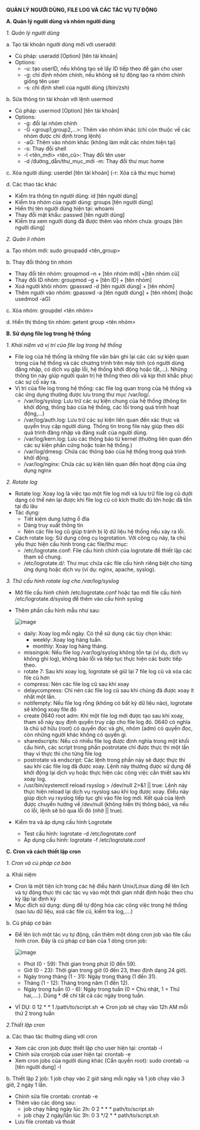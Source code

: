 **QUẢN LÝ NGƯỜI DÙNG, FILE LOG VÀ CÁC TÁC VỤ TỰ ĐỘNG**

**A. Quản lý người dùng và nhóm người dùng**

*1. Quản lý người dùng*

a. Tạo tài khoản người dùng mới với useradd:
- Cú pháp: useradd [Option] [tên tài khoản]
- Options: 
  - -u: tạo userID, nếu không tạo sẽ lấy ID tiếp theo để gán cho user
  - -g: chỉ định nhóm chính, nếu không sẽ tự động tạo ra nhóm chính giống tên user
  - -s: chỉ định shell của người dùng (/bin/zsh)

b. Sửa thông tin tài khoản với lệnh usermod
- Cú pháp: usermod [Option] [tên tài khoản]
- Options: 
  - -g: đổi lại nhóm chính
  - -G <group1,group2,...>: Thêm vào nhóm khác (chỉ còn thuộc về các nhóm được chỉ định trong lệnh)
  - -aG: Thêm vào nhóm khác (không làm mất các nhóm hiện tại)
  - -s: Thay đổi shell
  - -l <tên_mới> <tên_cũ>: Thay đổi tên user
  - -d /đường_dẫn/thư_mục_mới -m: Thay đổi thư mục home

c. Xóa người dùng: userdel [tên tài khoản] (-r: Xóa cả thư mục home)

d. Các thao tác khác
- Kiểm tra thông tin người dùng: id [tên người dùng]
- Kiểm tra nhóm của người dùng: groups [tên người dùng]
- Hiển thị tên người dùng hiện tại: whoami
- Thay đổi mật khẩu: passwd [tên người dùng]
- Kiểm tra xem người dùng đã được thêm vào nhóm chưa: groups [tên người dùng]

*2. Quản lí nhóm*

a. Tạo nhóm mới: sudo groupadd <tên_group>

b. Thay đổi thông tin nhóm
- Thay đổi tên nhóm: groupmod –n + [tên nhóm mới] +[tên nhóm cũ]
- Thay đổi ID nhóm: groupmod –g + [tên ID] + [tên nhóm]
- Xoá người khỏi nhóm: gpasswd -d [tên người dùng] + [tên nhóm]
- Thêm người vào nhóm: gpasswd -a [tên người dùng] + [tên nhóm] (hoặc usedmod -aG)

c. Xóa nhóm: groupdel <tên nhóm>

d. Hiển thị thông tin nhóm: getent group <tên nhóm>

**B. Sử dụng file log trong hệ thống**

*1. Khái niệm và vị trí của file log trong hệ thống*
- File log của hệ thống là những file văn bản ghi lại các các sự kiện quan trọng của hệ thống và các chương trình trên máy tính (có người dùng đăng nhập, có dịch vụ gặp lỗi, hệ thống khởi động hoặc tắt,...). Những thông tin này giúp người quản trị hệ thống theo dõi và kịp thời khắc phục các sự cố xảy ra.
- Vị trí của file log trong hệ thống: các file log quan trọng của hệ thống và các ứng dụng thường được lưu trong thư mục /var/log/.
  - /var/log/syslog: Lưu trữ các sự kiện chung của hệ thống (thông tin khởi động, thông báo của hệ thống, các lỗi trong quá trình hoạt động,...)
  - /var/log/auth.log: Lưu trữ các sự kiện liên quan đến xác thực và quyền truy cập người dùng. Thông tin trong file này giúp theo dõi quá trình đăng nhập và đăng xuất của người dùng.
  - /var/log/kern.log: Lưu các thông báo từ kernel (thường liên quan đến các sự kiện phần cứng hoặc toàn hệ thống.)
  - /var/log/dmesg: Chứa các thông báo của hệ thống trong quá trình khởi động. 
  - /var/log/nginx: Chứa các sự kiện liên quan đến hoạt động của ứng dụng nginx

*2. Rotate log*
- Rotate log: Xoay log là việc tạo một file log mới và lưu trữ file log cũ dưới dạng có thể nén lại được khi file log cũ có kích thước đủ lớn hoặc đã tồn tại đủ lâu
- Tác dụng:
  - Tiết kiệm dung lượng ổ đĩa
  - Dàng truy xuất thông tin
  - Nén các file log cũ giúp tránh bị lộ dữ liệu hệ thống nếu xảy ra lỗi.
- Cách rotate log: Sử dụng công cụ logrotation. Với công cụ này, ta chủ yếu thực hiện cấu hình trong các file/thư mục:
  - /etc/logrotate.conf: File cấu hình chính của logrotate để thiết lập các tham số chung.
  - /etc/logrotate.d/: Thư mục chứa các file cấu hình riêng biệt cho từng ứng dụng hoặc dịch vụ (ví dụ: nginx, apache, syslog).

*3. Thử cấu hình rotate log cho /var/log/syslog*
- Mở file cấu hình chính /etc/logrotate.conf hoặc tạo mới file cấu hình /etc/logrotate.d/syslog để thêm vào cấu hình syslog
- Thêm phần cấu hình mẫu như sau:

  ![image](https://github.com/user-attachments/assets/d73e2ec2-c517-4ad1-b3cc-b4af92cbe5bc)
  - daily: Xoay log mỗi ngày. Có thể sử dụng các tùy chọn khác:
      - weekly: Xoay log hàng tuần.
      - monthly: Xoay log hàng tháng.
  - missingok: Nếu file log /var/log/syslog không tồn tại (ví dụ, dịch vụ không ghi log), không báo lỗi và tiếp tục thực hiện các bước tiếp theo.
  - rotate 7: Sau khi xoay log, logrotate sẽ giữ lại 7 file log cũ và xóa các file cũ hơn
  - compress: Nén các file log cũ sau khi xoay
  - delaycompress: Chỉ nén các file log cũ sau khi chúng đã được xoay ít nhất một lần.
  - notifempty: Nếu file log rỗng (không có bất kỳ dữ liệu nào), logrotate sẽ không xoay file đó
  - create 0640 root adm: Khi một file log mới được tạo sau khi xoay, tham số này quy định quyền truy cập cho file log đó. 0640 có nghĩa là chủ sở hữu (root) có quyền đọc và ghi, nhóm (adm) có quyền đọc, còn những người khác không có quyền gì.
  - sharedscripts: Nếu có nhiều file log được định nghĩa trong một khối cấu hình, các script trong phần postrotate chỉ được thực thi một lần thay vì thực thi cho từng file log
  - postrotate và endscript: Các lệnh trong phần này sẽ được thực thi sau khi các file log đã được xoay. Lệnh này thường được sử dụng để khởi động lại dịch vụ hoặc thực hiện các công việc cần thiết sau khi xoay log.
  - /usr/bin/systemctl reload rsyslog > /dev/null 2>&1 || true: Lệnh này thực hiện reload lại dịch vụ rsyslog sau khi log được xoay. Điều này giúp dịch vụ rsyslog tiếp tục ghi vào file log mới. Kết quả của lệnh được chuyển hướng về /dev/null (không hiển thị thông báo), và nếu có lỗi, lệnh sẽ bỏ qua lỗi đó (nhờ || true).
- Kiểm tra và áp dụng cấu hình Logrotate
  - Test cấu hình: logrotate -d /etc/logrotate.conf
  - Áp dụng cấu hình: logrotate -f /etc/logrotate.conf

**C. Cron và cách thiết lập cron**

*1. Cron và cú pháp cơ bản*

a. Khái niệm
- Cron là một tiện ích trong các hệ điều hành Unix/Linux dùng để lên lịch và tự động thực thi các tác vụ vào một thời gian nhất định hoặc theo chu kỳ lặp lại định kỳ
- Mục đích sử dụng: dùng để tự động hóa các công việc trong hệ thống (sao lưu dữ liệu, xoá các file cũ, kiểm tra log,....)

b. Cú pháp cơ bản
- Để lên lịch một tác vụ tự động, cần thêm một dòng cron job vào file cấu hình cron. Đây là cú pháp cơ bản của 1 dòng cron job:
  
  ![image](https://github.com/user-attachments/assets/ddd7f9d6-6097-4e06-98e2-7bd36abcfb2f)
  - Phút (0 - 59): Thời gian trong phút (0 đến 59).
  - Giờ (0 - 23): Thời gian trong giờ (0 đến 23, theo định dạng 24 giờ).
  - Ngày trong tháng (1 - 31): Ngày trong tháng (1 đến 31).
  - Tháng (1 - 12): Tháng trong năm (1 đến 12).
  - Ngày trong tuần (0 - 6): Ngày trong tuần (0 = Chủ nhật, 1 = Thứ hai,....). Dùng * để chỉ tất cả các ngày trong tuần.
- VÍ DỤ: 0 12 * * 1 /path/to/script.sh => Cron job sẽ chạy vào 12h AM mỗi thứ 2 trong tuần

*2.Thiết lập cron*

a. Các thao tác thường dùng với cron
- Xem các cron job được thiết lập cho user hiện tại: crontab -l
- Chỉnh sửa cronjob của user hiện tại: crontab -e
- Xem cron jobs của người dùng khác (Cần quyền root): sudo crontab -u [tên người dung] -l

b. Thiết lập 2 job: 1 job chạy vào 2 giờ sáng mỗi ngày và 1 job chạy vào 3 giờ, 2 ngày 1 lần.
- Chỉnh sửa file crontab: crontab -e
- Thêm vào các dòng sau:
  - job chạy hằng ngày lúc 2h: 0 2 * * * path/to/script.sh
  - job chạy 2 ngày/lần lúc 3h: 0 3 */2 * * path/to/script.sh
- Lưu file crontab và thoát
